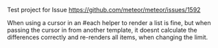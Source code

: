 Test project for Issue https://github.com/meteor/meteor/issues/1592

When using a cursor in an #each helper to render a list is fine, but when passing the cursor in from another template, it doesnt calculate the differences correctly and re-renders all items,
when changing the limit.